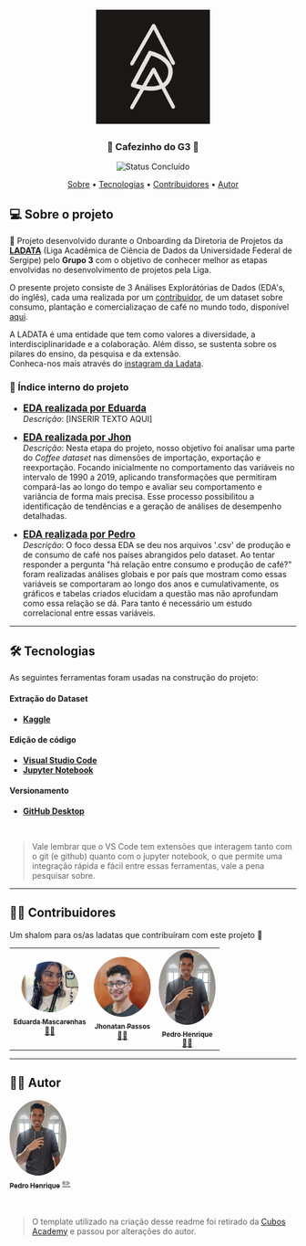 <h1 align="center">
    <img alt="LADATA" title="#LADATA" src=".\imagens\ladata-logo.png" />
</h1>

<h3 align="center"> 
	🚧 Cafezinho do G3 🚧
</h3>

<p align="center">
	<img alt="Status Concluído" src="https://img.shields.io/badge/STATUS-CONCLU%C3%8DDO-brightgreen">
</p>

<p align="center">
 <a href="#-sobre-o-projeto">Sobre</a> • 
 <a href="#-tecnologias">Tecnologias</a> • 
 <a href="#-contribuidores">Contribuidores</a> • 
 <a href="#️-autor">Autor</a>
</p>


## 💻 Sobre o projeto

📄 Projeto desenvolvido durante o Onboarding da Diretoria de Projetos da [**LADATA**](https://github.com/ladata-ufs) (Liga Acadêmica de Ciência de Dados da Universidade Federal de Sergipe) pelo **Grupo 3** com o objetivo de conhecer melhor as etapas envolvidas no desenvolvimento de projetos pela Liga.

O presente projeto consiste de 3 Análises Explorátórias de Dados (EDA's, do inglês), cada uma realizada por um [contribuidor](#-contribuidores), de um dataset sobre consumo, plantação e comercializaçao de café no mundo todo, disponível [aqui](https://www.kaggle.com/datasets/michals22/coffee-dataset).

A LADATA é uma entidade que tem como valores a diversidade, a interdisciplinaridade e a colaboração. Além disso, se sustenta sobre os pilares do ensino, da pesquisa e da extensão.   
Conheca-nos mais através do [instagram da Ladata](https://www.instagram.com/ladata.ufs/).


### 🎏 Índice interno do projeto

- **<span style="font-size: 1.2em;">[EDA realizada por Eduarda](https://github.com/ladata-ufs/Cafezinho-G3/tree/main/A-import-reexport-duda)</span>**   
_Descrição_: [INSERIR TEXTO AQUI] 

-  **<span style="font-size: 1.2em;">[EDA realizada por Jhon](https://github.com/ladata-ufs/Cafezinho-G3/tree/main/A-multianalise-jhon)</span>**   
_Descrição_: Nesta etapa do projeto, nosso objetivo foi analisar uma parte do *Coffee dataset* nas dimensões de importação, exportação e reexportação. Focando inicialmente no comportamento das variáveis no intervalo de 1990 a 2019, aplicando transformações que permitiram compará-las ao longo do tempo e avaliar seu comportamento e variância de forma mais precisa. Esse processo possibilitou a identificação de tendências e a geração de análises de desempenho detalhadas.

- **<span style="font-size: 1.2em;">[EDA realizada por Pedro](https://github.com/ladata-ufs/Cafezinho-G3/tree/main/A-consumo-producao-pedro)</span>**   
_Descrição_: O foco dessa EDA se deu nos arquivos '.csv' de produção e de consumo de café nos países abrangidos pelo dataset. Ao tentar responder a pergunta "há relação entre consumo e produção de café?" foram realizadas análises globais e por país que mostram como essas variáveis se comportaram ao longo dos anos e cumulativamente, os gráficos e tabelas criados elucidam a questão mas não aprofundam como essa relação se dá. Para tanto é necessário um estudo correlacional entre essas variáveis.



---

## 🛠 Tecnologias

As seguintes ferramentas foram usadas na construção do projeto:

#### **Extração do Dataset**
-   **[Kaggle](https://www.kaggle.com/)**

#### **Edição de código** 

-   **[Visual Studio Code](https://code.visualstudio.com/)**
-   **[Jupyter Notebook](https://jupyter.org/)**

#### **Versionamento**
-   **[GitHub Desktop](https://desktop.github.com/)**

&nbsp;

> Vale lembrar que o VS Code tem extensões que interagem tanto com o git (e github) quanto com o jupyter notebook, o que permite uma integração rápida e fácil entre essas ferramentas, vale a pena pesquisar sobre.


---

## 👨‍💻 Contribuidores

Um shalom para os/as ladatas que contribuíram com este projeto 👏

<table>
  <tr>
    <td align="center"><a href="https://github.com/dudxyz"><img style="border-radius: 50%;" src=".\imagens\duda-jpg.jpg" width="100px;" alt=""/><br /><sub><b>Eduarda Mascarenhas</b></sub></a><br /><a href="https://github.com/dudxyz" title="Eduarda Mascarenhas">👩‍💻</a></td>
    <td align="center"><a href="https://github.com/JhonatanPassos97"><img style="border-radius: 50%;" src=".\imagens\jhon-jpg.jpg" width="100px;" alt=""/><br /><sub><b>Jhonatan Passos </b></sub></a><br /><a href="https://github.com/JhonatanPassos97" title="Jhonatan Passos">👨‍💻</a></td>
    <td align="center"><a href="https://github.com/pedro-niHiL"><img style="border-radius: 50%;" src=".\imagens\pedro-jpg.jpg" width="100px;" alt=""/><br /><sub><b>Pedro Henrique</b></sub></a><br /><a href="https://github.com/pedro-niHiL" title="Pedro Henrique">👨‍💻</a>
    </td>
    
    
    
    
  </tr>
</table>

---

## 🧙‍♂️ Autor

<a href="https://github.com/pedro-niHiL">
 <img style="border-radius: 50%;" src=".\imagens\pedro-jpg.jpg" width="100px;" alt=""/>
 <br />
 <sub><b>Pedro Henrique</b></sub></a> <a href="https://github.com/pedro-niHiL" title="Pedro Henrique">✏️</a>
 <br />

&nbsp;

>O template utilizado na criação desse readme foi retirado da [Cubos Academy](https://github.com/cubos-academy/academy-template-readme-projects#readme) e passou por alterações do autor.

